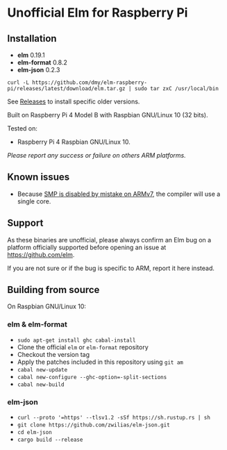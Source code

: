 # Unofficial Elm for Raspberry Pi

## Installation
* **elm** 0.19.1
* **elm-format** 0.8.2
* **elm-json** 0.2.3
```
curl -L https://github.com/dmy/elm-raspberry-pi/releases/latest/download/elm.tar.gz | sudo tar zxC /usr/local/bin
```

See [Releases](https://github.com/dmy/elm-raspberry-pi/releases/) to install specific older versions.

Built on Raspberry Pi 4 Model B with Raspbian GNU/Linux 10 (32 bits).

Tested on:
* Raspberry Pi 4 Raspbian GNU/Linux 10.

*Please report any success or failure on others ARM platforms.*

## Known issues
* Because [SMP is disabled by mistake on ARMv7](https://gitlab.haskell.org/ghc/ghc/issues/13007), the compiler will use a single core.

## Support
As these binaries are unofficial, please always confirm an Elm bug on a platform officially supported before opening an issue at https://github.com/elm.

If you are not sure or if the bug is specific to ARM, report it here instead.

## Building from source
On Raspbian GNU/Linux 10:

### elm & elm-format
- `sudo apt-get install ghc cabal-install`
- Clone the official `elm` or `elm-format` repository
- Checkout the version tag
- Apply the patches included in this repository using `git am`
- `cabal new-update`
- `cabal new-configure --ghc-option=-split-sections`
- `cabal new-build`

### elm-json
- `curl --proto '=https' --tlsv1.2 -sSf https://sh.rustup.rs | sh`
- `git clone https://github.com/zwilias/elm-json.git`
- `cd elm-json`
- `cargo build --release`
